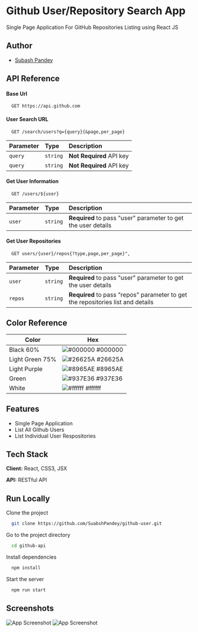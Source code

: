 # Github User/Repository Search App

Single Page Application For GitHub Repositories Listing using React JS

## Author

- [Subash Pandey](https://github.com/SuabshPandey/)

## API Reference

#### Base Url

```http
  GET https://api.github.com
```

#### User Search URL

```http
  GET /search/users?q={query}{&page,per_page}
```

| Parameter | Type     | Description              |
| :-------- | :------- | :----------------------- |
| `query`   | `string` | **Not Required** API key |
| `query`   | `string` | **Not Required** API key |

#### Get User Information

```http
  GET /users/${user}
```

| Parameter | Type     | Description                                                   |
| :-------- | :------- | :------------------------------------------------------------ |
| `user`    | `string` | **Required** to pass "user" parameter to get the user details |

#### Get User Repositories

```http
  GET users/{user}/repos{?type,page,per_page}",
```

| Parameter | Type     | Description                                                                     |
| :-------- | :------- | :------------------------------------------------------------------------------ |
| `user`    | `string` | **Required** to pass "user" parameter to get the user details                   |
| `repos`   | `string` | **Required** to pass "repos" parameter to get the repositories list and details |

## Color Reference

| Color           | Hex                                                               |
| --------------- | ----------------------------------------------------------------- |
| Black 60%       | ![#000000](https://via.placeholder.com/10/0a192f?text=+) #000000  |
| Light Green 75% | ![#26625A](https://via.placeholder.com/10/26625A?text=+) #26625A  |
| Light Purple    | ![#8965AE](https://via.placeholder.com/10/8965AE?text=+) #8965AE  |
| Green           | ![#937E36](https://via.placeholder.com/10/#937E36?text=+) #937E36 |
| White           | ![#ffffff](https://via.placeholder.com/10/#ffffff?text=+) #ffffff |

## Features

- Single Page Application
- List All Github Users
- List Individual User Respositories

## Tech Stack

**Client:** React, CSS3, JSX

**API:** RESTful API

## Run Locally

Clone the project

```bash
  git clone https://github.com/SuabshPandey/github-user.git
```

Go to the project directory

```bash
  cd github-api
```

Install dependencies

```bash
  npm install
```

Start the server

```bash
  npm run start
```

## Screenshots

![App Screenshot](/relative/path/to/ss1.png?raw=true "App Screenshot")
![App Screenshot](/relative/path/to/ss2.png?raw=true "App Screenshot")
